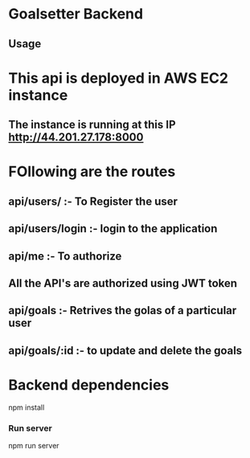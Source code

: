 # Goalsetter Backend


## Usage
# This api is deployed in AWS EC2 instance 

## The instance is running at this IP http://44.201.27.178:8000

#  FOllowing are the routes 

## api/users/ :- To Register the user
## api/users/login :- login to the application
## api/me :- To authorize
## All the API's are authorized using JWT token
## api/goals :- Retrives the golas of a particular user
## api/goals/:id :- to update and delete the goals

# Backend dependencies
npm install

### Run server
npm run server
